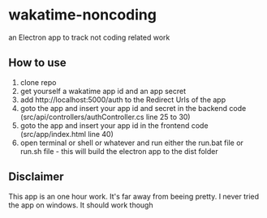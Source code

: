 # wakatime-noncoding
an Electron app to track not coding related work

## How to use
1. clone repo
2. get yourself a wakatime app id and an app secret
3. add http://localhost:5000/auth to the Redirect Urls of the app
4. goto the app and insert your app id and secret in the backend code (src/api/controllers/authController.cs line 25 to 30)
5. goto the app and insert your app id in the frontend code (src/app/index.html line 40)
5. open terminal or shell or whatever and run either the run.bat file or run.sh file - this will build the electron app to the dist folder

## Disclaimer
This app is an one hour work. It's far away from beeing pretty. I never tried the app on windows. It should work though
